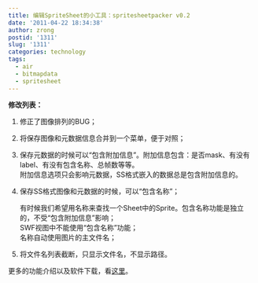 ```yaml
---
title: 编辑SpriteSheet的小工具：spritesheetpacker v0.2
date: '2011-04-22 18:34:38'
author: zrong
postid: '1311'
slug: '1311'
categories: technology
tags:
  - air
  - bitmapdata
  - spritesheet
---
```


**修改列表：**

1.  修正了图像排列的BUG；
2.  将保存图像和元数据信息合并到一个菜单，便于对照；
3.  保存元数据的时候可以“包含附加信息”。附加信息包含：是否mask、有没有label、有没有包含名称、总帧数等等。  
    附加信息选项只会影响元数据，SS格式嵌入的数据总是包含附加信息的。
4.  保存SS格式图像和元数据的时候，可以“包含名称”；  

    有时候我们希望用名称来查找一个Sheet中的Sprite。包含名称功能是独立的，不受“包含附加信息”影响；  
    SWF视图中不能使用“包含名称”功能；  
    名称自动使用图片的主文件名；
5.  将文件名列表截断，只显示文件名，不显示路径。

更多的功能介绍以及软件下载，看[这里](https://blog.zengrong.net/spritesheetpacker/)。


